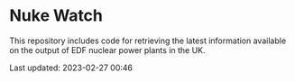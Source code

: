 # Nuke Watch

This repository includes code for retrieving the latest information available on the output of EDF nuclear power plants in the UK.

Last updated: 2023-02-27 00:46
